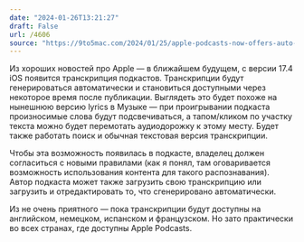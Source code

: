 ```yaml
---
date: "2024-01-26T13:21:27"
draft: False
url: /4606
source: "https://9to5mac.com/2024/01/25/apple-podcasts-now-offers-auto-generated-transcripts-in-ios-17-4/"
---
```


Из хороших новостей про Apple — в ближайшем будущем, с версии 17.4 iOS появится транскрипция подкастов. Транскрипции будут генерироваться автоматически и становиться доступными через некоторое время после публикации. Выглядеть это будет похоже на нынешнюю версию lyrics в Музыке — при проигрывании подкаста произносимые слова будут подсвечиваться, а тапом/кликом по участку текста можно будет перемотать аудиодорожку к этому месту. Будет также работать поиск и обычная текстовая версия транскрипции.

Чтобы эта возможность появилась в подкасте, владелец должен согласиться с новыми правилами (как я понял, там оговаривается возможность использования контента для такого распознавания). Автор подкаста может также загрузить свою транскрипцию или загрузить и отредактировать то, что сгенерировано автоматически.

Из не очень приятного — пока транскрипции будут доступны на английском, немецком, испанском и французском. Но зато практически во всех странах, где доступны Apple Podcasts.
